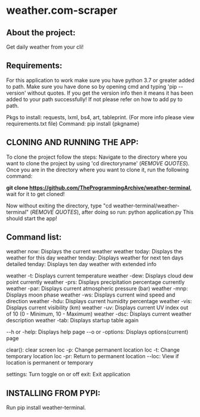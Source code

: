 # weather.com-scraper

## About the project:
  Get daily weather from your cli!
  
## Requirements:
  For this application to work make sure you have python 3.7 or greater added to path. Make sure you have done so by opening cmd and typing 'pip --version' without quotes. If you get the version info then it means it has been added to your path successfully! If not please refer on how to add py to path. 
  
  Pkgs to install: requests, lxml, bs4, art, tableprint. (For more info please view requirements.txt file)
  Command: pip install {pkgname}
  
## CLONING AND RUNNING THE APP:
  To clone the project follow the steps:
  Navigate to the directory where you want to clone the project by using 'cd directoryname' (_REMOVE QUOTES_). Once you are in the directory where you want to clone it, run the 
  following command:
  
  __git clone https://github.com/TheProgrammingArchive/weather-terminal__, wait for it to get cloned!
  
  Now without exiting the directory, type "cd weather-terminal/weather-terminal" (_REMOVE QUOTES_), after doing so run: python application.py
  This should start the app!
  
## Command list:
  weather now: Displays the current weather
  weather today: Displays the weather for this day
  weather tenday: Displays weather for next ten days
  detailed tenday: Displays ten day weather with extended info
        
  weather -t: Displays current temperature
  weather -dew: Displays cloud dew point currently
  weather -prs: Displays precipitation percentage currently
  weather -par: Displays current atmospheric pressure (bar)
  weather -mnp: Displays moon phase
  weather -ws: Displays current wind speed and direction
  weather -hdu: Displays current humidity percentage 
  weather -vis: Displays current visibility (km)
  weather -uv: Displays current UV index out of 10 (0 - Minimum, 10 - Maximum)
  weather -dsc: Displays current weather description
  weather -tab: Displays startup table again
        
  --h or -help: Displays help page
  --o or -options: Displays options(current) page
        
  clear(): clear screen
  loc -p: Change permanent location
  loc -t: Change temporary location
  loc -pr: Return to permanent location
  --loc: View if location is permanent or temporary
        
  settings: Turn toggle on or off
   exit: Exit application
  
## INSTALLING FROM PYPI:
  Run pip install weather-terminal.



